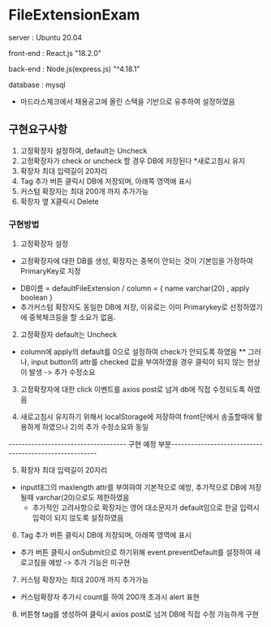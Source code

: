 # FileExtensionExam

server : Ubuntu 20.04

front-end : React.js "18.2.0"

back-end : Node.js(express.js) "^4.18.1"

database : mysql

* 마드라스체크에서 채용공고에 올린 스택을 기반으로 유추하여 설정하였음 

## 구현요구사항

1. 고정확장자 설정하여, default는 Uncheck
2. 고정확장자가 check or uncheck 할 경우 DB에 저장된다 *새로고침시 유지
3. 확장자 최대 입력길이 20자리
4. Tag 추가 버튼 클릭시 DB에 저장되며, 아래쪽 영역애 표시
5. 커스텀 확장자는 최대 200개 까지 추가가능
6. 확장자 옆 X클릭시 Delete

### 구현방법

1) 고정확장자 설정
  - 고정확장자에 대한 DB를 생성, 확장자는 중복이 안되는 것이 기본임을 가정하여 PrimaryKey로 지정
   * DB이름 = defaultFileExtension / column = { name varchar(20) , apply boolean }
   * 추가커스텀 확장자도 동일한 DB에 저장, 이유로는 이미 Primarykey로 선정하였기에 중복체크등을 할 소요가 없음.

2) 고정확장자 default는 Uncheck
  - column에 apply의 default를 0으로 설정하여 check가 안되도록 하였음
  ** 그러나, input button의 attr를 checked 값을 부여하였을 경우 클릭이 되지 않는 현상이 발생 -> 추가 수정소요

3) 고정확장자에 대한 click 이벤트를 axios post로 넘겨 db에 직접 수정되도록 하였음

4) 새로고침시 유지하기 위해서 localStorage에 저장하여 front단에서 송출할때에 활용하게 하였으나 2)의 추가 수정소요와 동일

------------------------------------ 구현 예정 부분-------------------------------------------------------

5) 확장자 최대 입력길이 20자리
  - input태그의 maxlength attr를 부여햐여 기본적으로 예방, 추가적으로 DB에 저장될때 varchar(20)으로도 제한하였음
    * 추가적인 고려사항으로 확장자는 영어 대소문자가 default임으로 한글 입력시 입력이 되지 않도록 설정하였음

6) Tag 추가 버튼 클릭시 DB에 저장되며, 아래쪽 영역에 표시
  - 추가 버튼 클릭시 onSubmit으로 하기위해 event.preventDefault를 설정하여 새로고침을 예방 -> 추가 기능은 미구현

7) 커스텀 확장자는 최대 200개 까지 추가가능
  - 커스텀확장자 추가시 count를 하여 200개 초과시 alert 표현

8) 버튼형 tag를 생성하여 클릭시 axios post로 넘겨 DB에 직접 수정 가능하게 구현

